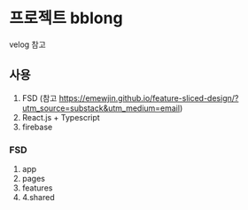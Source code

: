 # 프로젝트 bblong
velog 참고

## 사용
1. FSD  (참고 https://emewjin.github.io/feature-sliced-design/?utm_source=substack&utm_medium=email)
2. React.js + Typescript
3. firebase


### FSD
1. app
2. pages
3. features
4. 4.shared


